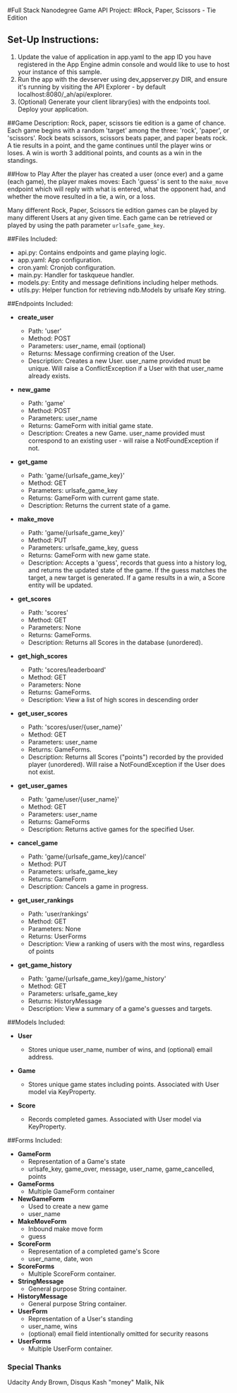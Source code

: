 #Full Stack Nanodegree Game API Project:
#Rock, Paper, Scissors - Tie Edition

## Set-Up Instructions:
1.  Update the value of application in app.yaml to the app ID you have registered
 in the App Engine admin console and would like to use to host your instance of this sample.
1.  Run the app with the devserver using dev_appserver.py DIR, and ensure it's
 running by visiting the API Explorer - by default localhost:8080/_ah/api/explorer.
1.  (Optional) Generate your client library(ies) with the endpoints tool.
 Deploy your application.
 
 
 
##Game Description:
Rock, paper, scissors tie edition is a game of chance. Each game begins with a random 'target'
among the three: 'rock', 'paper', or 'scissors'.  Rock beats scissors, scissors beats
paper, and paper beats rock.  A tie results in a point, and the game continues
until the player wins or loses.  A win is worth 3 additional points, and counts as a win in
the standings.

##How to Play
After the player has created a user (once ever) and a game (each game), the player makes moves:
Each 'guess' is sent to the `make_move` endpoint which will reply
with what is entered, what the opponent had, and whether the move resulted in a tie,
a win, or a loss.

Many different Rock, Paper, Scissors tie edition games can be played by many different Users at any given time. Each game can be retrieved or played by using the path parameter
`urlsafe_game_key`.

##Files Included:
 - api.py: Contains endpoints and game playing logic.
 - app.yaml: App configuration.
 - cron.yaml: Cronjob configuration.
 - main.py: Handler for taskqueue handler.
 - models.py: Entity and message definitions including helper methods.
 - utils.py: Helper function for retrieving ndb.Models by urlsafe Key string.

##Endpoints Included:
 - **create_user**
    - Path: 'user'
    - Method: POST
    - Parameters: user_name, email (optional)
    - Returns: Message confirming creation of the User.
    - Description: Creates a new User. user_name provided must be unique. Will 
    raise a ConflictException if a User with that user_name already exists.
    
 - **new_game**
    - Path: 'game'
    - Method: POST
    - Parameters: user_name
    - Returns: GameForm with initial game state.
    - Description: Creates a new Game. user_name provided must correspond to an
    existing user - will raise a NotFoundException if not.
     
 - **get_game**
    - Path: 'game/{urlsafe_game_key}'
    - Method: GET
    - Parameters: urlsafe_game_key
    - Returns: GameForm with current game state.
    - Description: Returns the current state of a game.
    
 - **make_move**
    - Path: 'game/{urlsafe_game_key}'
    - Method: PUT
    - Parameters: urlsafe_game_key, guess
    - Returns: GameForm with new game state.
    - Description: Accepts a 'guess', records that guess into a history log, and
    returns the updated state of the game.  If the guess matches the target, a new
    target is generated.  If a game results in a win, a Score entity will be updated.
    
 - **get_scores**
    - Path: 'scores'
    - Method: GET
    - Parameters: None
    - Returns: GameForms.
    - Description: Returns all Scores in the database (unordered).
    
- **get_high_scores**
    - Path: 'scores/leaderboard'
    - Method: GET
    - Parameters: None
    - Returns: GameForms.
    - Description: View a list of high scores in descending order

 - **get_user_scores**
    - Path: 'scores/user/{user_name}'
    - Method: GET
    - Parameters: user_name
    - Returns: GameForms. 
    - Description: Returns all Scores ("points") recorded by the provided player (unordered).
    Will raise a NotFoundException if the User does not exist.
    
 - **get_user_games**
    - Path: 'game/user/{user_name}'
    - Method: GET
    - Parameters: user_name
    - Returns: GameForms
    - Description: Returns active games for the specified User.

 - **cancel_game**
    - Path: 'game/{urlsafe_game_key}/cancel'
    - Method: PUT
    - Parameters: urlsafe_game_key
    - Returns: GameForm
    - Description: Cancels a game in progress.

- **get_user_rankings**
    - Path: 'user/rankings'
    - Method: GET
    - Parameters: None
    - Returns: UserForms
    - Description: View a ranking of users with the most wins, regardless of points

- **get_game_history**
    - Path: 'game/{urlsafe_game_key}/game_history'
    - Method: GET
    - Parameters: urlsafe_game_key
    - Returns: HistoryMessage
    - Description: View a summary of a game's guesses and targets.

##Models Included:
 - **User**
    - Stores unique user_name, number of wins, and (optional) email address.
    
 - **Game**
    - Stores unique game states including points. Associated with User model via KeyProperty.
    
 - **Score**
    - Records completed games. Associated with User model via KeyProperty.
    
##Forms Included:
 - **GameForm**
    - Representation of a Game's state
    - urlsafe_key, game_over, message, user_name, game_cancelled, points
 - **GameForms**
    - Multiple GameForm container
 - **NewGameForm**
    - Used to create a new game
    - user_name
 - **MakeMoveForm**
    - Inbound make move form
    - guess
 - **ScoreForm**
    - Representation of a completed game's Score
    - user_name, date, won
 - **ScoreForms**
    - Multiple ScoreForm container.
 - **StringMessage**
    - General purpose String container.
 - **HistoryMessage**
    - General purpose String container.
- **UserForm**
    - Representation of a User's standing
    - user_name, wins
    - (optional) email field intentionally omitted for security reasons
 - **UserForms**
    - Multiple UserForm container.

### Special Thanks
Udacity Andy Brown, Disqus Kash "money" Malik, Nik
